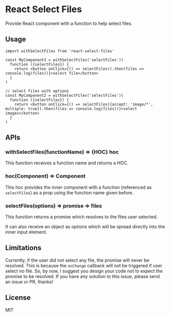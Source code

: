 # React Select Files
Provide React component with a function to help select files.

## Usage

```
import withSelectFiles from 'react-select-files'

const MyComponent1 = withSelectFiles('selectFiles')(
  function ({selectFiles}) {
    return <button onClick={() => selectFiles().then(files => console.log(files))}>select file</button>
  }
)

// select files with options
const MyComponent2 = withSelectFiles('selectFiles')(
  function ({selectFiles}) {
    return <button onClick={() => selectFiles({accept: 'image/*', multiple: true}).then(files => console.log(files))}>select images</button>
  }
)
```

## APIs

### withSelectFiles(functionName) => {HOC} hoc
This function receives a function name and returns a HOC.

### hoc(Component) => Component 
This hoc provides the inner component with a function (referenced as `selectFiles`) as a prop using the function name given before. 

### selectFiles(options) => promise => files
This function returns a promise which resolves to the files user selected.

It can also receive an object as options which will be spread directly into the inner input element.

## Limitations
Currently, if the user did not select any file, the promise will never be resolved.
This is because the `onChange` callback will not be triggered if user select no file. 
So, by now, I suggest you design your code not to expect the promise to be resolved.
If you have any solution to this issue, please send an issue or PR, thanks!

## License
MIT